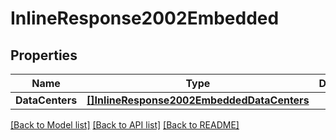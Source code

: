 # InlineResponse2002Embedded

## Properties

Name | Type | Description | Notes
------------ | ------------- | ------------- | -------------
**DataCenters** | [**[]InlineResponse2002EmbeddedDataCenters**](inline_response_200_2__embedded_dataCenters.md) |  | 

[[Back to Model list]](../README.md#documentation-for-models) [[Back to API list]](../README.md#documentation-for-api-endpoints) [[Back to README]](../README.md)


